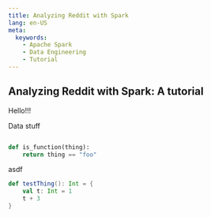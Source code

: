 ```yaml
---
title: Analyzing Reddit with Spark
lang: en-US
meta:
  keywords:
    - Apache Spark
    - Data Engineering
    - Tutorial
---
```



## Analyzing Reddit with Spark: A tutorial


Hello!!!


Data stuff

```python

def is_function(thing):
    return thing == "foo"

```

asdf


```scala
def testThing(): Int = {
    val t: Int = 1
    t + 3
}

```